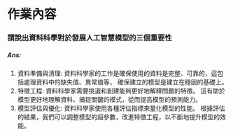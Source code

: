 # 作業內容

### 請說出資料科學對於發展人工智慧模型的三個重要性

##### Ans:

1. 資料準備與清理: 資料科學家的工作是確保使用的資料是完整、可靠的，這包括處理資料中的缺失值、異常值等，
   確保建立的模型是建立在穩固的基礎上。
2. 特徵工程: 資料科學家需要挑選和創建能夠更好地解釋問題的特徵。
   這有助於模型更好地理解資料、捕捉關鍵的模式，從而提高模型的預測能力。
3. 模型評估與優化: 資料科學家使用各種評估指標來量化模型的性能。
   根據評估的結果，我們可以調整模型的超參數，改進特徵工程，以不斷地提升模型的效能。
